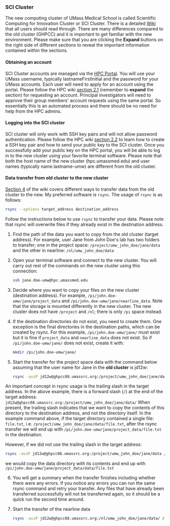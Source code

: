 
### SCI Cluster
The new computing cluster of UMass Medical School is called Scientific Computing for Innovation Cluster or SCI Cluster. There is a detailed [Wiki](https://hpc.umassmed.edu) that all users should read through. There are many differences compared to the old cluster (GHPCC) and it is important to get familiar with the new environment. Please make sure that you are clicking the __Expand__ buttons on the right side of different sections to reveal the important information contained within the sections.
#### Obtaining an account
SCI Cluster accounts are managed via the [HPC Portal](https://hpcportal.umassmed.edu). You will use your UMass username, typically lastnameFirstInitial and the password for your UMass accounts. Each user will need to apply for an account using the portal. Please follow the HPC wiki [section 2.1](https://hpc.umassmed.edu/wiki/index.php?title=Welcome_to_the_Scientific_Computing_for_Innovation_Cluster#Requesting_an_Account) (remember to __expand__ the section) for requesting an account. Principal investigators will need to approve their group members' account requests using the same portal. So essentially this is an automated process and there should be no need for help from the HPC admins.
#### Logging into the SCI cluster
SCI cluster will only work with SSH key pairs and will not allow password authentication. Please follow the HPC wiki [section 2.2](https://hpc.umassmed.edu/wiki/index.php?title=Welcome_to_the_Scientific_Computing_for_Innovation_Cluster#Authentication) to learn how to create a SSH key pair and how to send your public key to the SCI cluster. Once you successfully add your public key on the HPC portal, you will be able to log in to the new cluster using your favorite terminal software. Please note that both the host name of the new cluster (hpc.umassmed.edu) and user names (typically name.lastname-umw) are different from the old cluster. 
#### Data transfer from old cluster to the new cluster
[Section 4](https://hpc.umassmed.edu/wiki/index.php?title=Welcome_to_the_Scientific_Computing_for_Innovation_Cluster#Transferring_Data_to_SCI) of the wiki covers different ways to transfer data from the old cluster to the new. My preferred software is `rsync`. The usage of `rsync` is as follows:
```bash
rsync --options target_address destination_address
```

Follow the instructions below to use `rsync` to transfer your data. Please note that rsync will overwrite files if they already exist in the destination address.  
  1) Find the path of the data you want to copy from the old cluster (target address). For example, user Jane from John Doe's lab has two folders to transfer; one in the project space: `/project/umw_john_doe/jane/data` and the other in nearline: `/nl/umw_john_doe/data`
  2) Open your terminal software and connect to the new cluster. You will carry out rest of the commands on the new cluster using this connection:

        ```bash
        ssh jane.doe-umw@hpc.umassmed.edu
        ``` 
  4) Decide where you want to copy your files on the new cluster (destination address). For example, `/pi/john.doe-umw/jane/project_data` and `/pi/john.doe-umw/jane/nearline_data`. Note that the storage is mounted differently in the new cluster. The new cluster does not have `/project` and `/nl`; there is only `/pi` space instead.
  5) If the destination directories do not exist, you need to create them. One exception is the final directories in the destination paths, which can be created by rsync. For this example, `/pi/john.doe-umw/jane/` must exist but it is fine if `project_data` and `nearline_data` does not exist. So if `/pi/john.doe-umw/jane/` does not exist, create it with: 

        ```bash
        mkdir /pi/john.doe-umw/jane/
        ```

  7) Start the transfer for the project space data with the command below assuming that the user name for Jane in the __old cluster__ is jd12w:

        ```bash
        rsync -avzP jd12w@ghpcc08.umassrc.org:/project/umw_john_doe/jane/data/ /pi/john.doe-umw/jane/project_data
        ```
  
 An important concept in rsync usage is the trailing slash in the target address. In the above example, there is a forward slash (`/`) at the end of the target address: `jd12w@ghpcc08.umassrc.org:/project/umw_john_doe/jane/data/` When present, the trailing slash indicates that we want to copy the contents of this directory to the destination address, and not the directory itself. In the example command above, if the target directory contained a single file: `file.txt`, i.e. `/project/umw_john_doe/jane/data/file.txt`, after the rsync transfer we will end up with `/pi/john.doe-umw/jane/project_data/file.txt` in the destination. 
  
However, if we did not use the trailing slash in the target address:

```bash
rsync -avzP jd12w@ghpcc08.umassrc.org:/project/umw_john_doe/jane/data /pi/john.doe-umw/jane/project_data
```

we would copy the data directory with its contents and end up with `/pi/john.doe-umw/jane/project_data/data/file.txt`
  
  6) You will get a summary when the transfer finishes including whether there were any errors. If you notice any errors you can run the same rsync command and retry your transfer. Any files that have already been transferred successfully will not be transferred again, so it should be a quick run the second time around.
  7) Start the transfer of the nearline data

        ```bash
        rsync -avzP jd12w@ghpcc08.umassrc.org:/nl/umw_john_doe/jane/data/ /pi/john.doe-umw/jane/nearline_data
        ```
    

  

